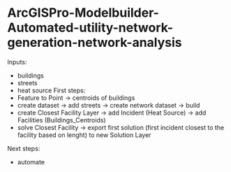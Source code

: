 # ArcGISPro-Modelbuilder-Automated-utility-network-generation-network-analysis
Inputs:
- buildings
- streets
- heat source
First steps:
- Feature to Point -> centroids of buildings
- create dataset -> add streets -> create network dataset -> build
- create Closest Facility Layer -> add Incident (Heat Source) -> add Facilities (Buildings_Centroids)
- solve Closest Facility -> export first solution (first incident closest to the facility based on lenght) to new Solution Layer


Next steps:
- automate

